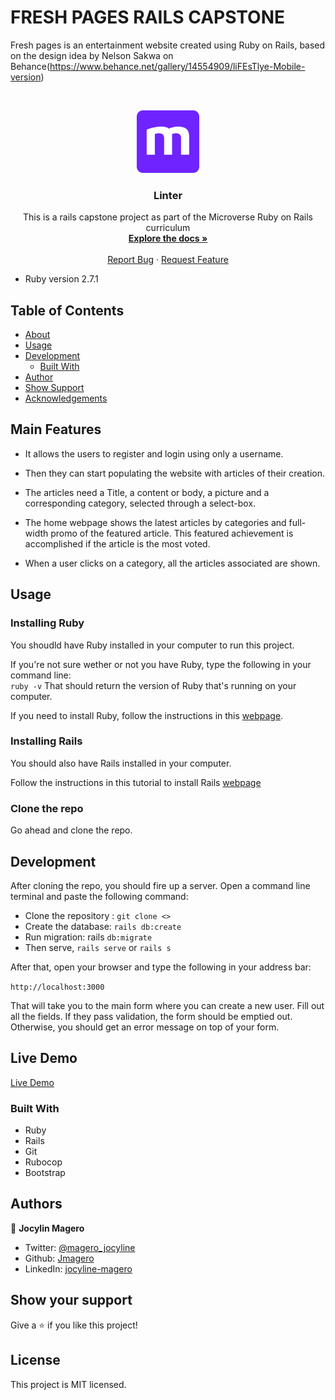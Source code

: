 # FRESH PAGES RAILS CAPSTONE
 Fresh pages is an entertainment website created using Ruby on Rails, based on the design idea by Nelson Sakwa on Behance(https://www.behance.net/gallery/14554909/liFEsTlye-Mobile-version)
 
<br />
<p align="center">
  <a href="https://github.com/Jmagero/fresh-pages">
    <img src="app\assets\images\microverse-logo.webp" alt="Logo" width="100" height="100">
  </a>

  <h3 align="center">Linter</h3>

  <p align="center">
    This is a rails capstone project as part of the Microverse Ruby on Rails curriculum
    <br />
    <a href="https://github.com/Jmagero/fresh-pages"><strong>Explore the docs »</strong></a>
    <br />
    <br />
    <a href="https://github.com/Jmagero/fresh-pages/issues">Report Bug</a>
    ·
    <a href="https://github.com/Jmagero/fresh-pages/issues">Request Feature</a>
  </p>
</p>


* Ruby version 2.7.1

## Table of Contents

* [About](#about)
* [Usage](#usage)
* [Development](#development)
  * [Built With](#built-with)
* [Author](#author)
* [Show Support](#show-your-support)
* [Acknowledgements](#acknowledgements)


## Main Features

* It allows the users to register and login using only a username.

* Then they can start populating the website with articles of their creation.

* The articles need a Title, a content or body, a picture and a corresponding category, selected through a select-box.

* The home webpage shows the latest articles by categories and full-width promo of the featured article. This featured achievement is accomplished if the article is the most voted.

* When a user clicks on a category, all the articles associated are shown.




## Usage

### Installing Ruby

You shoudld have Ruby installed in your computer to run this project.

If you're not sure wether or not you have Ruby, type the following in your command line:<br>
`ruby -v`
That should return the version of Ruby that's running on your computer. 

If you need to install Ruby, follow the instructions in this [webpage](https://www.ruby-lang.org/en/documentation/installation/).

### Installing Rails

You should also have Rails installed in your computer.

Follow the instructions in this tutorial to install Rails [webpage](https://www.theodinproject.com/courses/ruby-on-rails/lessons/your-first-rails-application-ruby-on-rails)

### Clone the repo

Go ahead and clone the repo.

## Development

After cloning the repo, you should fire up a server. Open a command line terminal and paste the following command:

- Clone the repository : `git clone <>`
- Create the database: `rails db:create`
- Run migration: rails `db:migrate`
- Then serve, `rails serve` or `rails s`

After that, open your browser and type the following in your address bar: 

`http://localhost:3000`

That will take you to the main form where you can create a new user. Fill out all the fields. If they pass validation, the form should be emptied out. Otherwise, you should get an error message on top of your form.

## Live Demo

[Live Demo](https://sleepy-wildwood-93053.herokuapp.com/)

### Built With
* Ruby
* Rails
* Git
* Rubocop
* Bootstrap

## Authors

👤 **Jocylin Magero** 

- Twitter: [@magero_jocyline](https://twitter.com/magero_jocyline) 
- Github: [Jmagero](https://github.com/Jmagero)
- LinkedIn: [jocyline-magero](https://www.linkedin.com/in/jocyline-magero-9592b0145/)

## Show your support

Give a ⭐️ if you like this project!

## License
This project is MIT licensed.


